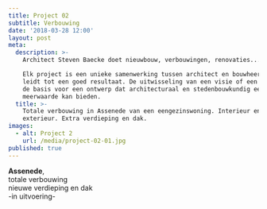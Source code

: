 ```yaml
---
title: Project 02
subtitle: Verbouwing
date: '2018-03-28 12:00'
layout: post
meta:
  description: >-
    Architect Steven Baecke doet nieuwbouw, verbouwingen, renovaties...

    Elk project is een unieke samenwerking tussen architect en bouwheer, dat
    leidt tot een goed resultaat. De uitwisseling van een visie of een idee is
    de basis voor een ontwerp dat architecturaal en stedenbouwkundig een
    meerwaarde kan bieden. 
  title: >-
    Totale verbouwing in Assenede van een eengezinswoning. Interieur en
    exterieur. Extra verdieping en dak.
images:
  - alt: Project 2
    url: /media/project-02-01.jpg
published: true
---
```

**Assenede**,\
totale verbouwing\
nieuwe verdieping en dak\
-in uitvoering-
